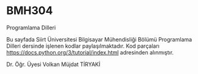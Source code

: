 # BMH304
Programlama Dilleri

Bu sayfada Siirt Üniversitesi Bilgisayar Mühendisliği Bölümü Programlama Dilleri dersinde işlenen kodlar paylaşılmaktadır. Kod parçaları https://docs.python.org/3/tutorial/index.html adresinden alınmıştır. 

Dr. Öğr. Üyesi Volkan Müjdat TİRYAKİ

